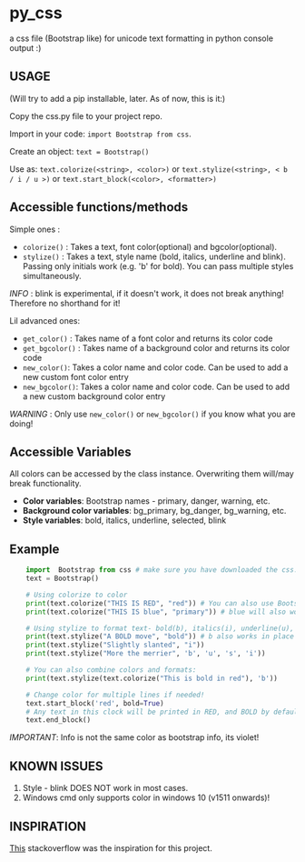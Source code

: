 # py_css

a css file (Bootstrap like) for unicode text formatting in python console output :)

## USAGE

(Will try to add a pip installable, later. As of now, this is it:)

Copy the css.py file to your project repo.

Import in your code: `import Bootstrap from css`.

Create an object: `text = Bootstrap()`

Use as: `text.colorize(<string>, <color>)` or `text.stylize(<string>, < b / i / u >)` or `text.start_block(<color>, <formatter>)`

## Accessible functions/methods

Simple ones :

- `colorize()` : Takes a text, font color(optional) and bgcolor(optional).
- `stylize()` : Takes a text, style name (bold, italics, underline and blink). Passing only initials work (e.g. 'b' for bold). You can pass multiple styles simultaneously.

_INFO_ : blink is experimental, if it doesn't work, it does not break anything! Therefore no shorthand for it!

Lil advanced ones:

- `get_color()` : Takes name of a font color and returns its color code
- `get_bgcolor()` : Takes name of a background color and returns its color code
- `new_color()`: Takes a color name and color code. Can be used to add a new custom font color entry
- `new_bgcolor()`: Takes a color name and color code. Can be used to add a new custom background color entry

_WARNING_ : Only use `new_color()` or `new_bgcolor()` if you know what you are doing!

## Accessible Variables

All colors can be accessed by the class instance. Overwriting them will/may break functionality.

- **Color variables**: Bootstrap names - primary, danger, warning, etc.
- **Background color variables**: bg_primary, bg_danger, bg_warning, etc.
- **Style variables**: bold, italics, underline, selected, blink

## Example

```Python
    import  Bootstrap from css # make sure you have downloaded the css.py file in the same folder/directory
    text = Bootstrap()

    # Using colorize to color
    print(text.colorize("THIS IS RED", "red")) # You can also use Bootstrap classes, eg. danger
    print(text.colorize("THIS IS blue", "primary")) # blue will also work.

    # Using stylize to format text- bold(b), italics(i), underline(u), selected(s), blink
    print(text.stylize("A BOLD move", "bold")) # b also works in place of bold
    print(text.stylize("Slightly slanted", "i"))
    print(text.stylize("More the merrier", 'b', 'u', 's', 'i'))

    # You can also combine colors and formats:
    print(text.stylize(text.colorize("This is bold in red"), 'b'))

    # Change color for multiple lines if needed!
    text.start_block('red', bold=True)
    # Any text in this clock will be printed in RED, and BOLD by default
    text.end_block()
```

_IMPORTANT_: Info is not the same color as bootstrap info, its violet!

## KNOWN ISSUES

1. Style - blink DOES NOT work in most cases.
2. Windows cmd only supports color in windows 10 (v1511 onwards)!

## INSPIRATION

[This](https://stackoverflow.com/questions/287871/how-to-print-colored-text-in-terminal-in-python/39452138#39452138) stackoverflow was the inspiration for this project.
